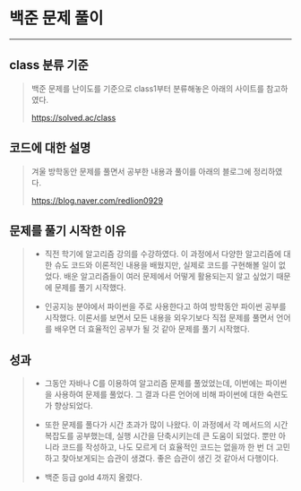 # 백준 문제 풀이
-------

## class 분류 기준
> 백준 문제를 난이도를 기준으로 class1부터 분류해놓은 아래의 사이트를 참고하였다.
>
> https://solved.ac/class

## 코드에 대한 설명
> 겨울 방학동안 문제를 풀면서 공부한 내용과 풀이를 아래의 블로그에 정리하였다.
>
>https://blog.naver.com/redlion0929

## 문제를 풀기 시작한 이유
> + 직전 학기에 알고리즘 강의를 수강하였다. 이 과정에서 다양한 알고리즘에 대한 슈도 코드와 이론적인 내용을 배웠지만, 실제로 코드를 구현해볼 일이 없었다. 
> 배운 알고리즘들이 여러 문제에서 어떻게 활용되는지 알고 싶었기 때문에 문제를 풀기 시작했다.
> 
> + 인공지능 분야에서 파이썬을 주로 사용한다고 하여 방학동안 파이썬 공부를 시작했다. 이론서를 보면서 모든 내용을 외우기보다 직접 문제를 풀면서 언어를 배우면 더 효율적인 공부가 될 것 같아 문제를 풀기 시작했다.

## 성과
> + 그동안 자바나 C를 이용하여 알고리즘 문제를 풀었었는데, 이번에는 파이썬을 사용하여 문제를 풀었다. 그 결과 다른 언어에 비해 파이썬에 대한 숙련도가 향상되었다. 
>
> + 또한 문제를 풀다가 시간 초과가 많이 나왔다. 이 과정에서 각 메서드의 시간복잡도를 공부했는데, 실행 시간을 단축시키는데 큰 도움이 되었다. 
> 뿐만 아니라 코드를 작성하고, 나도 모르게 더 효율적인 코드는 없을까 한 번 더 고민하고 찾아보게되는 습관이 생겼다.
> 좋은 습관이 생긴 것 같아서 다행이다.
> 
> + 백준 등급 gold 4까지 올렸다. 


